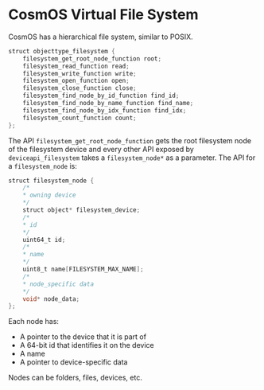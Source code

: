
# CosmOS Virtual File System

CosmOS has a hierarchical file system, similar to POSIX. 

```java
struct objecttype_filesystem {
    filesystem_get_root_node_function root;
    filesystem_read_function read;
    filesystem_write_function write;
    filesystem_open_function open;
    filesystem_close_function close;
    filesystem_find_node_by_id_function find_id;
    filesystem_find_node_by_name_function find_name;
    filesystem_find_node_by_idx_function find_idx;
    filesystem_count_function count;
};
```

The API `filesystem_get_root_node_function` gets the root filesystem node of the filesystem device and every other API exposed by `deviceapi_filesystem` takes a `filesystem_node*` as a parameter.  The API for a `filesystem_node` is:

```java
struct filesystem_node {
    /* 
    * owning device
    */
    struct object* filesystem_device;
    /*
    * id
    */
    uint64_t id;
    /*
    * name
    */
    uint8_t name[FILESYSTEM_MAX_NAME];
    /*
    * node_specific data
    */
    void* node_data;
};
```

Each node has:

* A pointer to the device that it is part of
* A 64-bit id that identifies it on the device
* A name
* A pointer to device-specific data


Nodes can be folders, files, devices, etc.


